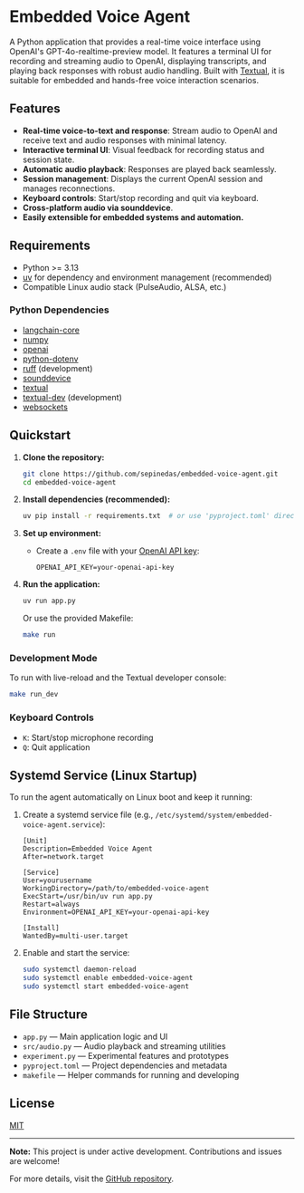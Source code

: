 # Embedded Voice Agent

A Python application that provides a real-time voice interface using OpenAI's GPT-4o-realtime-preview model. It features a terminal UI for recording and streaming audio to OpenAI, displaying transcripts, and playing back responses with robust audio handling. Built with [Textual](https://www.textualize.io/), it is suitable for embedded and hands-free voice interaction scenarios.

## Features

- **Real-time voice-to-text and response**: Stream audio to OpenAI and receive text and audio responses with minimal latency.
- **Interactive terminal UI**: Visual feedback for recording status and session state.
- **Automatic audio playback**: Responses are played back seamlessly.
- **Session management**: Displays the current OpenAI session and manages reconnections.
- **Keyboard controls**: Start/stop recording and quit via keyboard.
- **Cross-platform audio via sounddevice**.
- **Easily extensible for embedded systems and automation.**

## Requirements

- Python >= 3.13
- [uv](https://github.com/astral-sh/uv) for dependency and environment management (recommended)
- Compatible Linux audio stack (PulseAudio, ALSA, etc.)

### Python Dependencies

- [langchain-core](https://pypi.org/project/langchain-core/)
- [numpy](https://pypi.org/project/numpy/)
- [openai](https://pypi.org/project/openai/)
- [python-dotenv](https://pypi.org/project/python-dotenv/)
- [ruff](https://pypi.org/project/ruff/) (development)
- [sounddevice](https://pypi.org/project/sounddevice/)
- [textual](https://pypi.org/project/textual/)
- [textual-dev](https://pypi.org/project/textual-dev/) (development)
- [websockets](https://pypi.org/project/websockets/)

## Quickstart

1. **Clone the repository:**
    ```sh
    git clone https://github.com/sepinedas/embedded-voice-agent.git
    cd embedded-voice-agent
    ```

2. **Install dependencies (recommended):**
    ```sh
    uv pip install -r requirements.txt  # or use 'pyproject.toml' directly with uv
    ```

3. **Set up environment:**
    - Create a `.env` file with your [OpenAI API key](https://platform.openai.com/account/api-keys):
      ```
      OPENAI_API_KEY=your-openai-api-key
      ```

4. **Run the application:**
    ```sh
    uv run app.py
    ```

    Or use the provided Makefile:
    ```sh
    make run
    ```

### Development Mode

To run with live-reload and the Textual developer console:
```sh
make run_dev
```

### Keyboard Controls

- `K`: Start/stop microphone recording
- `Q`: Quit application

## Systemd Service (Linux Startup)

To run the agent automatically on Linux boot and keep it running:

1. Create a systemd service file (e.g., `/etc/systemd/system/embedded-voice-agent.service`):

    ```
    [Unit]
    Description=Embedded Voice Agent
    After=network.target

    [Service]
    User=yourusername
    WorkingDirectory=/path/to/embedded-voice-agent
    ExecStart=/usr/bin/uv run app.py
    Restart=always
    Environment=OPENAI_API_KEY=your-openai-api-key

    [Install]
    WantedBy=multi-user.target
    ```

2. Enable and start the service:
    ```sh
    sudo systemctl daemon-reload
    sudo systemctl enable embedded-voice-agent
    sudo systemctl start embedded-voice-agent
    ```

## File Structure

- `app.py` — Main application logic and UI
- `src/audio.py` — Audio playback and streaming utilities
- `experiment.py` — Experimental features and prototypes
- `pyproject.toml` — Project dependencies and metadata
- `makefile` — Helper commands for running and developing

## License

[MIT](LICENSE)

---

**Note:** This project is under active development. Contributions and issues are welcome!

For more details, visit the [GitHub repository](https://github.com/sepinedas/embedded-voice-agent).
